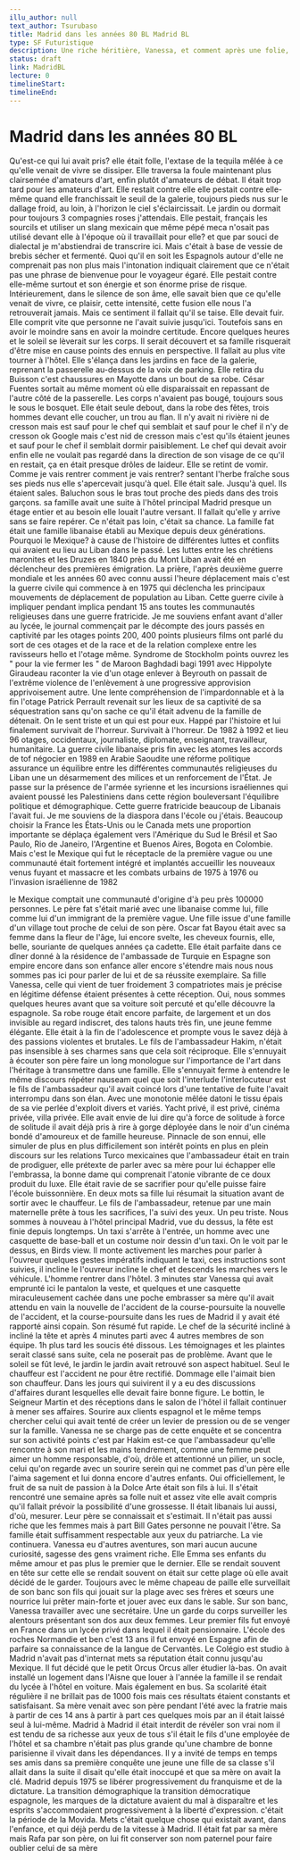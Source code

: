 ```yaml
---
illu_author: null
text_author: Tsurubaso
title: Madrid dans les années 80 BL Madrid BL
type: SF Futuristique
description: Une riche héritière, Vanessa, et comment après une folie, elle doit rejoindre...
status: draft
link: MadridBL
lecture: 0
timelineStart: 
timelineEnd: 
---
```


# Madrid dans les années 80 BL





Qu'est-ce qui lui avait pris? elle était folle, l'extase de la tequila mêlée à ce qu'elle venait de vivre se dissiper. Elle traversa la foule maintenant plus clairsemée d'amateurs d'art, enfin plutôt d'amateurs de débat. Il était trop tard pour les amateurs d'art. Elle restait contre elle elle pestait contre elle-même quand elle franchissait le seuil de la galerie, toujours pieds nus sur le dallage froid, au loin, à l'horizon le ciel s'éclaircissait. Le jardin ou dormait pour toujours 3 compagnies roses j'attendais. Elle pestait, français les sourcils et utiliser un slang mexicain que même pépé meca n'osait pas utilisé devant elle à l'époque où il travaillait pour elle? et que par souci de dialectal je m'abstiendrai de transcrire ici. Mais c'était à base de vessie de brebis sécher et fermenté. Quoi qu'il en soit les Espagnols autour d'elle ne comprenait pas non plus mais l'intonation indiquait clairement que ce n'était pas une phrase de bienvenue pour le voyageur égaré. Elle pestait contre elle-même surtout et son énergie et son énorme prise de risque. Intérieurement, dans le silence de son âme, elle savait bien que ce qu'elle venait de vivre, ce plaisir, cette intensité, cette fusion elle nous l'a retrouverait jamais. Mais ce sentiment il fallait qu'il se taise. Elle devait fuir. Elle comprit vite que personne ne l'avait suivie jusqu'ici. Toutefois sans en avoir le moindre sans en avoir la moindre certitude. Encore quelques heures et le soleil se lèverait sur les corps. Il serait découvert et sa famille risquerait d'être mise en cause points des ennuis en perspective. Il fallait au plus vite
tourner à l'hôtel. Elle s'élança dans les jardins en face de la galerie, reprenant la passerelle au-dessus de la voix de parking. Elle retira du Buisson c'est chaussures en Mayotte dans un bout de sa robe. César Fuentes sortait au même moment où elle disparaissait en repassant de l'autre côté de la passerelle. Les corps n'avaient pas bougé, toujours sous le sous le bosquet. Elle était seule debout, dans la robe des fêtes, trois hommes devant elle coucher, un trou au flan. Il n'y avait ni rivière ni de cresson mais est sauf pour le chef qui semblait et sauf pour le chef il n'y de cresson ok Google mais c'est nid de cresson mais c'est qu'ils étaient jeunes et sauf pour le chef il semblait dormir paisiblement. Le chef qui devait avoir enfin elle ne voulait pas regardé dans la direction de son visage de ce qu'il en restait, ça en était presque drôles de laideur. Elle se retint de vomir. Comme je vais rentrer comment je vais rentrer? sentant l'herbe fraîche sous ses pieds nus elle s'apercevait jusqu'à quel. Elle était sale. Jusqu'à quel. Ils étaient sales. Baluchon sous le bras tout proche des pieds dans des trois garçons. 
sa famille avait une suite à l'hôtel principal Madrid presque un étage entier et au besoin elle louait l'autre versant. Il fallait qu'elle y arrive sans se faire repérer. Ce n'était pas loin, c'était sa chance. La famille fat était une famille libanaise établi au Mexique depuis deux générations. Pourquoi le Mexique? à cause de l'histoire de différentes luttes et conflits qui avaient eu lieu au Liban dans le passé. Les luttes entre les chrétiens maronites et les Druzes en 1840 près du Mont Liban avait été en déclencheur des premières émigration. La prière, l'après deuxième guerre mondiale et les années 60 avec connu aussi l'heure déplacement mais c'est la guerre civile qui commence à en 1975 qui déclencha les principaux mouvements de déplacement de population au Liban. Cette guerre civile à impliquer pendant implica pendant 15 ans toutes les communautés religieuses dans une guerre fratricide. Je me souviens enfant avant d'aller au lycée, le journal commençait par le décompte des jours passés en captivité par les otages points 200, 400 points plusieurs films ont parlé du sort de ces otages et de la race et de la relation complexe entre les ravisseurs hello et l'otage même. Syndrome de Stockholm points ouvrez les " pour la vie fermer les " de Maroon Baghdadi bagi 1991 avec Hippolyte Giraudeau raconter la vie d'un otage enlever à Beyrouth on passait de l'extrême violence de l'enlèvement à une progressive approvision apprivoisement
autre. Une lente compréhension de l'impardonnable et à la fin l'otage Patrick Perrault revenait sur les lieux de sa captivité de sa séquestration sans qu'on sache ce qu'il était advenu de la famille de détenait. On le sent triste et un qui est pour eux. Happé par l'histoire et lui finalement survivait de l'horreur. Survivait à l'horreur. De 1982 à 1992 et lieu 96 otages, occidentaux, journaliste, diplomate, enseignant, travailleur, humanitaire. La guerre civile libanaise pris fin avec les atomes les accords de tof négocier en 1989 en Arabie Saoudite une réforme politique assurance un équilibre entre les différentes communautés religieuses du Liban une un désarmement des milices et un renforcement de l'État. Je passe sur la présence de l'armée syrienne et les incursions israéliennes qui avaient poussé les Palestiniens dans cette région bouleversant l'équilibre politique et démographique. Cette guerre fratricide beaucoup de Libanais l'avait fui. Je me souviens de la diaspora dans l'école ou j'étais. Beaucoup choisir la France les États-Unis ou le Canada mets une proportion importante se déplaça également vers l'Amérique du Sud le Brésil et Sao Paulo, Rio de Janeiro, l'Argentine et Buenos Aires, Bogota en Colombie. Mais c'est le Mexique qui fut le réceptacle de la première vague ou une communauté
était fortement intégré et implantés accueillir les nouveaux venus fuyant et massacre et les combats urbains de 1975 à 1976 ou l'invasion israélienne de 1982

le Mexique comptait une communauté d'origine d'à peu près 100000 personnes. Le père fat s'était marié avec une libanaise comme lui, fille comme lui d'un immigrant de la première vague. Une fille issue d'une famille d'un village tout proche de celui de son père. Oscar fat Bayou était avec sa femme dans la fleur de l'âge, lui encore svelte, les cheveux fournis, elle, belle, souriante de quelques années ça cadette. Elle était parfaite dans ce dîner donné à la résidence de l'ambassade de Turquie en Espagne son empire encore dans son enfance aller encore s'étendre mais nous nous sommes pas ici pour parler de lui et de sa réussite exemplaire. Sa fille Vanessa, celle qui vient de tuer froidement 3 compatriotes mais je précise en légitime défense étaient présentes à cette réception. Oui, nous sommes quelques heures avant que sa voiture soit percuté et qu'elle découvre la espagnole. Sa robe rouge était encore parfaite, de largement et un dos invisible au regard indiscret, des talons hauts très fin, une jeune femme élégante. Elle était à la fin de l'adolescence et prompte vous le savez déjà à des passions violentes et brutales. Le fils de l'ambassadeur Hakim, n'était pas insensible à ses charmes sans que cela soit réciproque. Elle s'ennuyait à écouter son père faire un long monologue sur l'importance de l'art dans l'héritage à transmettre dans une famille. Elle s'ennuyait ferme à entendre le même discours répéter nauseam quel que soit l'interlude l'interlocuteur est le fils de l'ambassadeur qu'il avait coincé lors d'une tentative de fuite l'avait interrompu dans son élan. Avec une monotonie mêlée datoni
le tissu épais de sa vie perlée d'exploit divers et variés. Yacht privé, il est privé, cinéma privée, villa privée. Elle avait envie de lui dire qu'à force de solitude à force de solitude il avait déjà pris à rire à gorge déployée dans le noir d'un cinéma bondé d'amoureux et de famille heureuse. Pinnacle de son ennui, elle simuler de plus en plus difficilement son intérêt points en plus en plein discours sur les relations Turco mexicaines que l'ambassadeur était en train de prodiguer, elle prétexte de parler avec sa mère pour lui échapper elle l'embrassa, la bonne dame qui comprenait l'atonie vibrante de ce doux produit du luxe. Elle était ravie de se sacrifier pour qu'elle puisse faire l'école buissonnière. En deux mots sa fille lui résumait la situation avant de sortir avec le chauffeur. Le fils de l'ambassadeur, retenue par une main maternelle prête à tous les sacrifices, l'a suivi des yeux. Un peu triste. Nous sommes à nouveau à l'hôtel principal Madrid, vue du dessus, la fête est finie depuis longtemps. Un taxi s'arrête à l'entrée, un homme avec une casquette de base-ball et un costume noir dessin d'un taxi. On le voit par le dessus, en Birds view. Il monte activement les marches pour parler à l'ouvreur quelques gestes impératifs indiquant le taxi, ces instructions sont suivies, il incline le l'ouvreur incline le chef et descends les marches vers le véhicule. L'homme rentrer dans l'hôtel. 3 minutes
star Vanessa qui avait emprunté ici le pantalon la veste, et quelques et une casquette miraculeusement cachée dans une poche embrasser sa mère qu'il avait attendu en vain la nouvelle de l'accident de la course-poursuite la nouvelle de l'accident, et la course-poursuite dans les rues de Madrid il y avait été rapporté ainsi copain. Son résumé fut rapide. Le chef de la sécurité incliné à incliné la tête et après 4 minutes parti avec 4 autres membres de son équipe. 1h plus tard les soucis été dissous. Les témoignages et les plaintes serait classé sans suite, cela ne poserait pas de problème. Avant que le soleil se fût levé, le jardin le jardin avait retrouvé son aspect habituel. Seul le chauffeur est l'accident ne pour être rectifié. Dommage elle l'aimait bien son chauffeur. Dans les jours qui suivirent il y a eu des discussions d'affaires durant lesquelles elle devait faire bonne figure. Le bottin, le Seigneur Martin et des réceptions dans le salon de l'hôtel il fallait continuer à mener ses affaires. Sourire aux clients espagnol et le même temps chercher celui qui avait tenté de créer un levier de pression ou de se venger sur la famille. Vanessa ne se charge pas de cette enquête et se concentra sur son activité points c'est par Hakim
est-ce que l'ambassadeur qu'elle rencontre à son mari et les mains tendrement, comme une femme peut aimer un homme responsable, d'où, drôle et attentionné un pilier, un socle, celui qu'on regarde avec un sourire serein qui ne commet pas d'un père elle l'aima sagement et lui donna encore d'autres enfants. Oui officiellement, le fruit de sa nuit de passion à la Dolce Arte était son fils à lui. Il s'était rencontré une semaine après sa folle nuit et assez vite elle avait compris qu'il fallait prévoir la possibilité d'une grossesse. Il était libanais lui aussi, d'où, mesurer. Leur père se connaissait et s'estimait. Il n'était pas aussi riche que les femmes mais à part Bill Gates personne ne pouvait l'être. Sa famille était suffisamment respectable aux yeux du patriarche. La vie continuera. Vanessa eu d'autres aventures, son mari aucun aucune curiosité, sagesse des gens vraiment riche. Elle Emma ses enfants du même amour et pas plus le premier que le dernier. Elle se rendait souvent en tête sur cette elle se rendait souvent on était sur cette plage où elle avait décidé de le garder. Toujours avec le même chapeau de paille elle surveillait de son banc son fils qui jouait sur la plage avec ses frères et sœurs une nourrice lui prêter main-forte et jouer avec eux dans le sable. Sur son banc, Vanessa travailler avec une secrétaire. Une un garde du corps surveiller les alentours présentant son dos aux deux femmes. Leur premier fils fut envoyé en France dans un lycée privé dans lequel il était pensionnaire. L'école des roches Normandie et ben c'est 13 ans il fut envoyé en Espagne
afin de parfaire sa connaissance de la langue de Cervantès. Le Colégio est studio à Madrid n'avait pas d'internat mets sa réputation était connu jusqu'au Mexique. Il fut décidé que le petit Orcus Orcus aller étudier là-bas. On avait installé un logement dans l'Aisne que louer à l'année la famille il se rendait du lycée à l'hôtel en voiture. Mais également en bus. Sa scolarité était régulière il ne brillait pas de 1000 fois mais ces résultats étaient constants et satisfaisant. Sa mère venait avec son père pendant l'été avec la fratrie mais à partir de ces 14 ans à partir à part ces quelques mois par an il était laissé seul à lui-même. Madrid à Madrid il était interdit de révéler son vrai nom il est tendu de sa richesse aux yeux de tous s'il était le fils d'une employée de l'hôtel et sa chambre n'était pas plus grande qu'une chambre de bonne parisienne il vivait dans les dépendances. Il y a invité de temps en temps ses amis dans sa première conquête une jeune une fille de sa classe s'il allait dans la suite il disait qu'elle était inoccupé et que sa mère on avait la clé. Madrid depuis 1975 se libérer progressivement du franquisme et de la dictature. La transition démographique la transition démocratique espagnole, les marques de la dictature avaient du mal à disparaître et les esprits s'accommodaient progressivement à la liberté d'expression. 
c'était la période de la Movida. Mets c'était quelque chose qui existait avant, dans l'enfance, et qui déjà perdu de la vitesse à Madrid. Il était fat par sa mère mais Rafa par son père, on lui fit conserver son nom paternel pour faire oublier celui de sa mère

